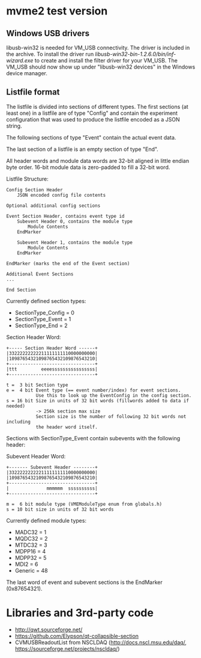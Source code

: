 # mvme2 test version

## Windows USB drivers

libusb-win32 is needed for VM_USB connectivity. The driver is included in the
archive. To install the driver run *libusb-win32-bin-1.2.6.0/bin/inf-wizard.exe*
to create and install the filter driver for your VM_USB. The VM_USB should now
show up under "libusb-win32 devices" in the Windows device manager.

## Listfile format

The listfile is divided into sections of different types. The first sections
(at least one) in a listfile are of type "Config" and contain the experiment
configuration that was used to produce the listfile encoded as a JSON string.

The following sections of type "Event" contain the actual event data.

The last section of a listfile is an empty section of type "End".

All header words and module data words are 32-bit aligned in little endian byte
order.  16-bit module data is zero-padded to fill a 32-bit word.

Listfile Structure:

    Config Section Header
        JSON encoded config file contents

    Optional additional config sections

    Event Section Header, contains event type id
        Subevent Header 0, contains the module type
            Module Contents
        EndMarker

        Subevent Header 1, contains the module type
            Module Contents
        EndMarker

    EndMarker (marks the end of the Event section)

    Additional Event Sections
    ...

    End Section

Currently defined section types:

* SectionType_Config = 0
* SectionType_Event  = 1
* SectionType_End    = 2


Section Header Word:

    +----- Section Header Word ------+
    |33222222222211111111110000000000|
    |10987654321098765432109876543210|
    +--------------------------------+
    |ttt         eeeessssssssssssssss|
    +--------------------------------+
    
    t =  3 bit Section type
    e =  4 bit Event type (== event number/index) for event sections.
               Use this to look up the EventConfig in the config section.
    s = 16 bit Size in units of 32 bit words (fillwords added to data if needed)
               -> 256k section max size
               Section size is the number of following 32 bit words not including
               the header word itself.

Sections with SectionType_Event contain subevents with the following header:

Subevent Header Word:

    +------- Subevent Header --------+
    |33222222222211111111110000000000|
    |10987654321098765432109876543210|
    +--------------------------------+
    |              mmmmmm  ssssssssss|
    +--------------------------------+
    
    m =  6 bit module type (VMEModuleType enum from globals.h)
    s = 10 bit size in units of 32 bit words

Currently defined module types:

* MADC32  = 1
* MQDC32  = 2
* MTDC32  = 3
* MDPP16  = 4
* MDPP32  = 5
* MDI2    = 6
* Generic = 48
 
The last word of event and subevent sections is the EndMarker (0x87654321).

# Libraries and 3rd-party code
* http://qwt.sourceforge.net/
* https://github.com/Elypson/qt-collapsible-section
* CVMUSBReadoutList from NSCLDAQ (http://docs.nscl.msu.edu/daq/,
  https://sourceforge.net/projects/nscldaq/)
